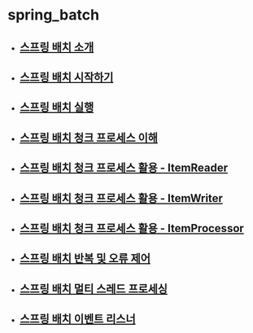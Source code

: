 # spring_batch
- ## [스프링 배치 소개](https://github.com/saechimdaeki/spring_boot_batch/blob/main/%EC%8A%A4%ED%94%84%EB%A7%81%20%EB%B0%B0%EC%B9%98%20%EC%86%8C%EA%B0%9C.md)

- ## [스프링 배치 시작하기](https://github.com/saechimdaeki/spring_boot_batch/tree/main/hello-spring-batch)

- ## [스프링 배치 실행](https://github.com/saechimdaeki/spring_boot_batch/tree/main/%EC%8A%A4%ED%94%84%EB%A7%81%20%EB%B0%B0%EC%B9%98%20%EC%8B%A4%ED%96%89)

- ## [스프링 배치 청크 프로세스 이해](https://github.com/saechimdaeki/spring_boot_batch/tree/main/%EC%8A%A4%ED%94%84%EB%A7%81%20%EB%B0%B0%EC%B9%98%20%EC%B2%AD%ED%81%AC%20%ED%94%84%EB%A1%9C%EC%84%B8%EC%8A%A4%20%EC%9D%B4%ED%95%B4)
- ## [스프링 배치 청크 프로세스 활용 - ItemReader](https://github.com/saechimdaeki/spring_boot_batch/tree/main/%EC%8A%A4%ED%94%84%EB%A7%81%20%EB%B0%B0%EC%B9%98%20%EC%B2%AD%ED%81%AC%20%ED%94%84%EB%A1%9C%EC%84%B8%EC%8A%A4%20%ED%99%9C%EC%9A%A9%20-%20ItemReader)

- ## [스프링 배치 청크 프로세스 활용 - ItemWriter](https://github.com/saechimdaeki/spring_boot_batch/tree/main/%EC%8A%A4%ED%94%84%EB%A7%81%20%EB%B0%B0%EC%B9%98%20%EC%B2%AD%ED%81%AC%20%ED%94%84%EB%A1%9C%EC%84%B8%EC%8A%A4%20%ED%99%9C%EC%9A%A9%20-%20ItemWriter)

- ## [스프링 배치 청크 프로세스 활용 - ItemProcessor](https://github.com/saechimdaeki/spring_boot_batch/tree/main/%EC%8A%A4%ED%94%84%EB%A7%81%20%EB%B0%B0%EC%B9%98%20%EC%B2%AD%ED%81%AC%20%ED%94%84%EB%A1%9C%EC%84%B8%EC%8A%A4%20%ED%99%9C%EC%9A%A9%20-%20ItemProcessor)

- ## [스프링 배치 반복 및 오류 제어](https://github.com/saechimdaeki/spring_boot_batch/tree/main/%EC%8A%A4%ED%94%84%EB%A7%81%20%EB%B0%B0%EC%B9%98%20%EB%B0%98%EB%B3%B5%20%EB%B0%8F%20%EC%98%A4%EB%A5%98%20%EC%A0%9C%EC%96%B4)

- ## [스프링 배치 멀티 스레드 프로세싱](https://github.com/saechimdaeki/spring_boot_batch/tree/main/%EC%8A%A4%ED%94%84%EB%A7%81%20%EB%B0%B0%EC%B9%98%20%EB%A9%80%ED%8B%B0%20%EC%8A%A4%EB%A0%88%EB%93%9C%20%ED%94%84%EB%A1%9C%EC%84%B8%EC%8B%B1)

- ## [스프링 배치 이벤트 리스너](https://github.com/saechimdaeki/spring_boot_batch/tree/main/%EC%8A%A4%ED%94%84%EB%A7%81%20%EB%B0%B0%EC%B9%98%20%EC%9D%B4%EB%B2%A4%ED%8A%B8%20%EB%A6%AC%EC%8A%A4%EB%84%88)